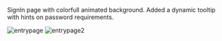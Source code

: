 SignIn page with colorfull animated background. Added a dynamic tooltip with hints on password requirements.

![entrypage](https://user-images.githubusercontent.com/62878225/204155506-b5462958-dcd5-4d6b-b232-2428fbbb8cba.jpg)
![entrypage2](https://user-images.githubusercontent.com/62878225/204155533-b04a487f-db49-4885-a60c-c7f78d58559e.jpg)
